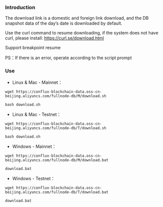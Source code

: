 ### Introduction
The download link is a domestic and foreign link download, and the DB snapshot data of the day’s date is downloaded by default.

Use the curl command to resume downloading, if the system does not have curl, please install: https://curl.se/download.html

Support breakpoint resume

PS：If there is an error, operate according to the script prompt  

### Use
- Linux & Mac - Mainnet：  
```
wget https://conflux-blockchain-data.oss-cn-beijing.aliyuncs.com/fullnode-db/M/download.sh      
```
```
bash download.sh  
```

- Linux & Mac - Testnet：  
```
wget https://conflux-blockchain-data.oss-cn-beijing.aliyuncs.com/fullnode-db/T/download.sh  
```
```
bash download.sh  
```

- Windows - Mainnet：  
```
wget https://conflux-blockchain-data.oss-cn-beijing.aliyuncs.com/fullnode-db/M/download.bat    
```
```
download.bat  
```

- Windows - Testnet：  
```
wget https://conflux-blockchain-data.oss-cn-beijing.aliyuncs.com/fullnode-db/T/download.bat  
```
```
download.bat  
```
